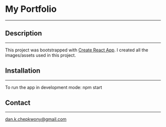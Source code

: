 # My Portfolio
---

## Description
---

This project was bootstrapped with [Create React App](https://github.com/facebook/create-react-app).
I created all the images/assets used in this project.

## Installation
---

To run the app in development mode:
    npm start

## Contact
---

dan.k.chepkwony@gmail.com